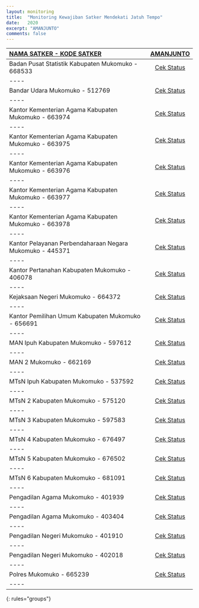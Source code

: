 ```yaml
---
layout: monitoring
title:  "Monitoring Kewajiban Satker Mendekati Jatuh Tempo"
date:   2020
excerpt: "AMANJUNTO"
comments: false
---
```



|<a href="#" class="btn btn-info">NAMA SATKER - KODE SATKER</a>      | <a href="#" class="btn btn-info">AMANJUNTO</a> |
|:--------------------------------------------|:-----------:|
|Badan Pusat Statistik Kabupaten Mukomuko - 668533 | <a href="https://monitoring.amanjunto.id/?p=32" target="_blank" class="btn btn-success">Cek Status</a> |
|----
|Bandar Udara Mukomuko - 512769 | <a href="https://monitoring.amanjunto.id/?p=44" target="_blank" class="btn btn-success">Cek Status</a> |
|----
|Kantor Kementerian Agama Kabupaten Mukomuko - 663974 | <a href="https://monitoring.amanjunto.id/?p=47" target="_blank" class="btn btn-success">Cek Status</a> |
|----
|Kantor Kementerian Agama Kabupaten Mukomuko - 663975 | <a href="https://monitoring.amanjunto.id/?p=49" target="_blank" class="btn btn-success">Cek Status</a> |
|----
|Kantor Kementerian Agama Kabupaten Mukomuko - 663976 | <a href="https://monitoring.amanjunto.id/?p=52" target="_blank" class="btn btn-success">Cek Status</a> |
|----
|Kantor Kementerian Agama Kabupaten Mukomuko - 663977 | <a href="https://monitoring.amanjunto.id/?p=55" target="_blank" class="btn btn-success">Cek Status</a> |
|----
|Kantor Kementerian Agama Kabupaten Mukomuko - 663978 | <a href="https://monitoring.amanjunto.id/?p=58" target="_blank" class="btn btn-success">Cek Status</a> |
|----
|Kantor Pelayanan Perbendaharaan Negara Mukomuko - 445371 | <a href="https://monitoring.amanjunto.id/?p=60" target="_blank" class="btn btn-success">Cek Status</a> |
|----
|Kantor Pertanahan Kabupaten Mukomuko - 406078 | <a href="https://monitoring.amanjunto.id/?p=62" target="_blank" class="btn btn-success">Cek Status</a> |
|----
|Kejaksaan Negeri Mukomuko - 664372 | <a href="https://monitoring.amanjunto.id/?p=64" target="_blank" class="btn btn-success">Cek Status</a> |
|----
|Kantor Pemilihan Umum Kabupaten Mukomuko - 656691 | <a href="https://monitoring.amanjunto.id/?p=66" target="_blank" class="btn btn-success">Cek Status</a> |
|----
|MAN Ipuh Kabupaten Mukomuko - 597612 | <a href="https://monitoring.amanjunto.id/?p=69" target="_blank" class="btn btn-success">Cek Status</a> |
|----
|MAN 2 Mukomuko - 662169 | <a href="https://monitoring.amanjunto.id/?p=73" target="_blank" class="btn btn-success">Cek Status</a> |
|----
|MTsN Ipuh Kabupaten Mukomuko - 537592 | <a href="https://monitoring.amanjunto.id/?p=89" target="_blank" class="btn btn-success">Cek Status</a> |
|----
|MTsN 2 Kabupaten Mukomuko - 575120 | <a href="https://monitoring.amanjunto.id/?p=75" target="_blank" class="btn btn-success">Cek Status</a> |
|----
|MTsN 3 Kabupaten Mukomuko - 597583 | <a href="https://monitoring.amanjunto.id/?p=78" target="_blank" class="btn btn-success">Cek Status</a> |
|----
|MTsN 4 Kabupaten Mukomuko - 676497 | <a href="https://monitoring.amanjunto.id/?p=81" target="_blank" class="btn btn-success">Cek Status</a> |
|----
|MTsN 5 Kabupaten Mukomuko - 676502 | <a href="https://monitoring.amanjunto.id/?p=85" target="_blank" class="btn btn-success">Cek Status</a> |
|----
|MTsN 6 Kabupaten Mukomuko - 681091 | <a href="https://monitoring.amanjunto.id/?p=87" target="_blank" class="btn btn-success">Cek Status</a> |
|----
|Pengadilan Agama Mukomuko - 401939 | <a href="https://monitoring.amanjunto.id/?p=91" target="_blank" class="btn btn-success">Cek Status</a> |
|----
|Pengadilan Agama Mukomuko - 403404 | <a href="https://monitoring.amanjunto.id/?p=93" target="_blank" class="btn btn-success">Cek Status</a> |
|----
|Pengadilan Negeri Mukomuko - 401910 | <a href="https://monitoring.amanjunto.id/?p=95" target="_blank" class="btn btn-success">Cek Status</a> |
|----
|Pengadilan Negeri Mukomuko - 402018 | <a href="https://monitoring.amanjunto.id/?p=97" target="_blank" class="btn btn-success">Cek Status</a> |
|----
|Polres Mukomuko - 665239 | <a href="https://monitoring.amanjunto.id/?p=99" target="_blank" class="btn btn-success">Cek Status</a> |
|----
{: rules="groups"}
